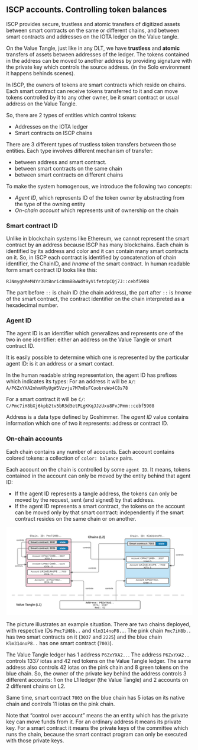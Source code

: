 ## ISCP accounts. Controlling token balances

ISCP provides secure, trustless and atomic transfers of digitized assets between smart contracts 
on the same or different chains, and between smart contracts 
and addresses on the IOTA ledger on the Value tangle.

On the Value Tangle, just like in any DLT, we have **trustless** and 
**atomic** transfers of assets between addresses of the ledger. 
The tokens contained in the address can be moved to another address by 
providing signature with the private key which controls the source address. 
(in the Solo environment it happens behinds scenes).

In ISCP, the owners of tokens are smart contracts which reside on chains. 
Each smart contract can receive tokens transferred to it and can move tokens 
controlled by it to any other owner, be it smart contract or usual address on the Value Tangle.

So, there are 2 types of entities which control tokens:
* Addresses on the IOTA ledger
* Smart contracts on ISCP chains

There are 3 different types of trustless token transfers between those entities. 
Each type involves different mechanism of transfer:
* between address and smart contract. 
* between smart contracts on the same chain
* between smart contracts on different chains

To make the system homogenous, we introduce the following two concepts:
* _Agent ID_, which represents ID of the token owner by abstracting from the type of the owning entity
* _On-chain account_ which represents unit of ownership on the chain

### Smart contract ID
Unlike in blockchain systems like Ethereum, we cannot represent the smart contract 
by an address because ISCP has many blockchains. 
Each chain is identified by its address and color and it can contain many smart contracts on it. 
So, in ISCP each contract is identified by concatenation of chain identifier, the ChainID, 
and _hname_ of the smart contract. In human readable form smart contract ID looks like this:
```
RJNmyghMeM4Yr3UtBnric8mmBBwWdt9yVifetdpCQj7J::cebf5908
```
The part before `::` is chain ID (the chain address), the part after `::` is _hname_ of the smart contract, 
the contract identifier on the chain interpreted as a hexadecimal number.

### Agent ID
The agent ID is an identifier which generalizes and represents one of the two in one identifier: 
either an address on the Value Tangle or smart contract ID. 

It is easily possible to determine which one is represented by the particular agent ID: 
is it an address or a smart contact.

In the human readable string representation, the agent ID has prefixes which indicates its types:
For an address it will be `A/`: `A/P6ZxYXA2nhmXRyUgW5Vzvju7M7m8sFCoobreWo4C8s78`

For a smart contract it will be `C/`: `C/Pmc7iH8bXj6kpb2tv5bR3d3etPLgKKqJJzUxu8FvJPmm::cebf5908` 

Address is a data type defined by Goshimmer. The _agent ID_ value contains information which one of two 
it represents: address or contract ID.

### On-chain accounts
Each chain contains any number of accounts. Each account contains colored tokens: 
a collection of `color: balance` pairs.

Each account on the chain is controlled by some `agent ID`. 
It means, tokens contained in the account can only be moved by the entity behind that agent ID:

* If the agent ID represents a tangle address, the tokens can only be moved by the request, 
sent (and signed) by that address.
* If the agent ID represents a smart contract, the tokens on the account can be 
moved only by that smart contract: independently if the smart contract resides on the same chain or on another.

![](accounts.png)

The picture illustrates an example situation. 
There are two chains deployed, with respective IDs 
`Pmc7iH8b..` and `Klm314noP8..`.
 The pink chain `Pmc7iH8b..` has two smart contracts on it (`3037` and `2225`) and 
 the blue chain `Klm314noP8..` has one smart contract (`7003`).

The Value Tangle ledger has 1 address `P6ZxYXA2..`.
The address `P6ZxYXA2..` controls 1337 iotas and 42 red tokens on the Value Tangle ledger. 
The same address also controls 42 iotas on the pink chain and 8 green tokens on the blue chain. 
So, the owner of the private key behind the address controls 3 different accounts: 
1 on the L1 ledger (the Value Tangle) and 2 accounts on 2 different chains on L2. 

Same time, smart contract `7003` on the blue chain has 5 iotas on its native chain and 
controls 11 iotas on the pink chain. 

Note that “control over account” means the an entity which has the private key can move funds from it. 
For an ordinary address it means its private key. 
For a smart contract it means the private keys of the committee which runs the chain, 
because the smart contract program can only be executed with those private keys.

